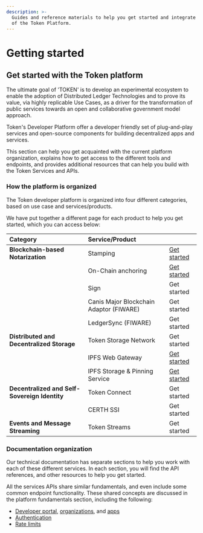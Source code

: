 ```yaml
---
description: >-
  Guides and reference materials to help you get started and integrate your use
  of the Token Platform.
---
```


# Getting started

## Get started with the Token platform

The ultimate goal of 'TOKEN' is to develop an experimental ecosystem to enable the adoption of Distributed Ledger Technologies and to prove its value, via highly replicable Use Cases, as a driver for the transformation of public services towards an open and collaborative government model approach.

Token's Developer Platform offer a developer friendly set of plug-and-play services and open-source components for building decentralized apps and services.

This section can help you get acquainted with the current platform organization, explains how to get access to the different tools and endpoints, and provides additional resources that can help you build with the Token Services and APIs.

### How the platform is organized

The Token developer platform is organized into four different categories, based on use case and services/products.

We have put together a different page for each product to help you get started, which you can access below:

| Category | Service/Product |  |
| :--- | :--- | :--- |
| **Blockchain-based Notarization** | Stamping | [Get started](notarization/fundamentals.md) |
|  | On-Chain anchoring | [Get started](notarization/fundamentals.md) |
|  | Sign | Get started |
|  | Canis Major Blockchain Adaptor \(FIWARE\) | Get started |
|  | LedgerSync \(FIWARE\) | Get started |
| **Distributed and Decentralized Storage** | Token Storage Network | Get started |
|  | IPFS Web Gateway | [Get started](storage/ipfs-web-gateway.md) |
|  | IPFS Storage & Pinning Service | [Get started](storage/ipfs-storage-and-pinning-service/) |
| **Decentralized and Self-Sovereign Identity** | Token Connect | Get started |
|  | CERTH SSI | Get started |
| **Events and Message Streaming** | Token Streams | Get started |

### Documentation organization

Our technical documentation has separate sections to help you work with each of these different services. In each section, you will find the API references, and other resources to help you get started.

All the services APIs share similar fundamentals, and even include some common endpoint functionality. These shared concepts are discussed in the platform fundamentals section, including the following:

* [Developer portal](fundamentals-1/developer-portal.md), [organizations](fundamentals-1/organizations.md), and [apps](fundamentals-1/fundamentals.md)
* [Authentication](fundamentals-1/auth.md)
* [Rate limits](fundamentals-1/rate-limits.md)

